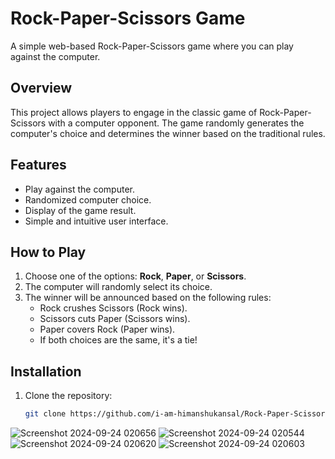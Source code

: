 # Rock-Paper-Scissors Game

A simple web-based Rock-Paper-Scissors game where you can play against the computer.

## Overview

This project allows players to engage in the classic game of Rock-Paper-Scissors with a computer opponent. The game randomly generates the computer's choice and determines the winner based on the traditional rules.

## Features

- Play against the computer.
- Randomized computer choice.
- Display of the game result.
- Simple and intuitive user interface.

## How to Play

1. Choose one of the options: **Rock**, **Paper**, or **Scissors**.
2. The computer will randomly select its choice.
3. The winner will be announced based on the following rules:
   - Rock crushes Scissors (Rock wins).
   - Scissors cuts Paper (Scissors wins).
   - Paper covers Rock (Paper wins).
   - If both choices are the same, it's a tie!

## Installation

1. Clone the repository:
   ```bash
   git clone https://github.com/i-am-himanshukansal/Rock-Paper-Scissors-Play-Against-the-Computer.git


![Screenshot 2024-09-24 020656](https://github.com/user-attachments/assets/f7f0f6b7-0812-4aa0-ab9d-32f32802328b)
![Screenshot 2024-09-24 020544](https://github.com/user-attachments/assets/d1eacacb-a58f-4f80-8352-63c48140de66)
![Screenshot 2024-09-24 020620](https://github.com/user-attachments/assets/6730a316-aad2-4f7e-86ab-0ce2aeead2d4)
![Screenshot 2024-09-24 020603](https://github.com/user-attachments/assets/c4bab1dd-2253-446b-9cd8-29b741100a48)

